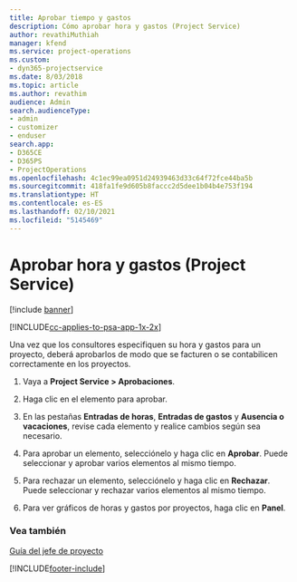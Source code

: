 ```yaml
---
title: Aprobar tiempo y gastos
description: Cómo aprobar hora y gastos (Project Service)
author: revathiMuthiah
manager: kfend
ms.service: project-operations
ms.custom:
- dyn365-projectservice
ms.date: 8/03/2018
ms.topic: article
ms.author: revathim
audience: Admin
search.audienceType:
- admin
- customizer
- enduser
search.app:
- D365CE
- D365PS
- ProjectOperations
ms.openlocfilehash: 4c1ec99ea0951d24939463d33c64f72fce44ba5b
ms.sourcegitcommit: 418fa1fe9d605b8faccc2d5dee1b04b4e753f194
ms.translationtype: HT
ms.contentlocale: es-ES
ms.lasthandoff: 02/10/2021
ms.locfileid: "5145469"
---
```

# <a name="approve-time-and-expenses-project-service"></a>Aprobar hora y gastos (Project Service)

[!include [banner](../includes/psa-now-project-operations.md)]

[!INCLUDE[cc-applies-to-psa-app-1x-2x](../includes/cc-applies-to-psa-app-1x-2x.md)]

Una vez que los consultores especifiquen su hora y gastos para un proyecto, deberá aprobarlos de modo que se facturen o se contabilicen correctamente en los proyectos.  
  
1.  Vaya a **Project Service > Aprobaciones**.  
  
2.  Haga clic en el elemento para aprobar.  
  
3.  En las pestañas **Entradas de horas**, **Entradas de gastos** y **Ausencia o vacaciones**, revise cada elemento y realice cambios según sea necesario.  
  
4.  Para aprobar un elemento, selecciónelo y haga clic en **Aprobar**. Puede seleccionar y aprobar varios elementos al mismo tiempo.  
  
5.  Para rechazar un elemento, selecciónelo y haga clic en **Rechazar**. Puede seleccionar y rechazar varios elementos al mismo tiempo.  
  
6.  Para ver gráficos de horas y gastos por proyectos, haga clic en **Panel**.  
  
### <a name="see-also"></a>Vea también  
 [Guía del jefe de proyecto](../psa/project-manager-guide.md)


[!INCLUDE[footer-include](../includes/footer-banner.md)]